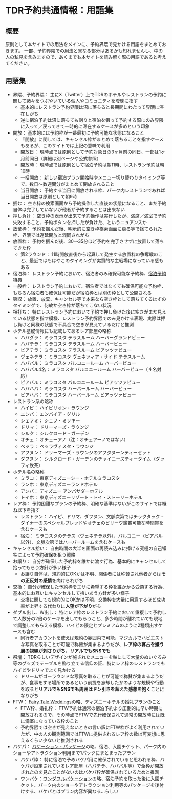 # TDR予約共通情報：用語集

## 概要

原則として本サイトでの用法をメインに、予約界隈で見かける用語をまとめておきます。
一部、予約界隈での用法と異なる部分はあるかも知れませんし、中の人の私見を含みますので、あくまでも本サイトを読み解く際の用語であると考えてください。

## 用語集

* 界隈、予約界隈： 主にX（Twitter）上でTDRのホテルやレストランの予約に関して諸々をつぶやいている個人やコミュニティを曖昧に指す
    * 基本的にレストラン予約界隈は沼に落ちると長期間にわたって界隈に滞在しがち
    * 逆に宿泊予約は沼に落ちても割りと宿泊を狙って予約する際にのみ界隈に入って／戻ってきて一時的に滞在するケースが多めという印象
* 開放： 基本的には予約枠が一番最初に予約可能な状態になること
    * 『開放』に関しては、キャンセル枠がまとめて落ちることを指すケースもあるが、このサイトでは上記の意味で利用
    * 開放日： 現時点では原則として予約対象日の3ヶ月前の同日、一部は1ヶ月前同日（詳細は別ページや公式参照）
    * 開放時： 現時点では原則として宿泊予約は朝11時、レストラン予約は朝10時
    * 一括開放： 新しい宿泊プラン開始時やメニュー切り替わりタイミング等で、数日～数週間分がまとめて開放されること
    * 当日開放： 予約する当日に開放される枠、パーク内レストランであれば当日開放は原則として朝9時
* 掴む： 空き枠の検索画面から予約操作した直後の状態になること、まだ予約自体は完了していないが他者が予約することは出来ない
* 押し負け： 空き枠の表示が出来て予約操作は実行したが、満席／満室で予約失敗すること、予約ボタンを押したが負けた、というニュアンスか
* 放棄枠： 予約を掴んだ後、明示的に空き枠検索画面に戻る等で捨てられた枠、界隈では遅延開放と混同されがち
* 放置枠： 予約を掴んだ後、30～35分ほど予約を完了させずに放置して落ちてきた枠
    * 第2ラウンド： 11時開放直後から起算して発生する放置枠の争奪戦のこと、最近ではもはやこのタイミングが実質的な主戦場になっている感もある
* 宿泊枠： レストラン予約において、宿泊者のみ確保可能な予約枠、[宿泊予約特典](https://faq.tokyodisneyresort.jp/reserve/faq_detail.html?id=11868)
* 一般枠： レストラン予約において、宿泊者ではなくても確保可能な予約枠、もちろん宿泊者も確保は可能だが宿泊枠とは別の枠として公開される
* 吸収： 放置、放棄、キャンセル等で本来なら空き枠として落ちてくるはずのタイミングで、何故か空き枠が落ちてこない状況
* 相打ち： 特にレストラン予約において予約で押し負けた後に空きがまだ見えている状態を指す模様、レストラン予約界隈でのみ見かける表現、実際は押し負けと同様の状態で不具合で空きが見えているだけと推測
* ホテル基礎情報にも記載してあるレア部屋の略称
    * ハバグラ： ミラコスタ テラスルーム ハーバーグランドビュー
    * ハバテラ： ミラコスタ テラスルーム ハーバービュー
    * ピアテラ： ミラコスタ テラスルーム ピアッツァビュー
    * ヴェネテラ： ミラコスタ ヴェネツィア・サイド テラスルーム
    * ハババル： ミラコスタ バルコニールーム ハーバービュー
    * ハババル4名： ミラコスタ バルコニールーム ハーバービュー（４名対応）
    * ピアバル： ミラコスタ バルコニールーム ピアッツァビュー
    * ハバハバ： ミラコスタ ハーバールーム ハーバービュー
    * ピアハバ： ミラコスタ ハーバールーム ピアッツァビュー
* レストラン系の略称
    * ハイピ： ハイピリオン・ラウンジ
    * エンパ： エンパイア・グリル
    * シェフミ： シェフ・ミッキー
    * ドリマ： ドリーマーズ・ラウンジ
    * シルク： シルクロード・ガーデン
    * オチェ： オチェーアノ（注：オチェアーノではない）
    * ベッラ： ベッラヴィスタ・ラウンジ
    * アフヌン： ドリーマーズ・ラウンジのアフタヌーンティーセット
    * ダフヌン： シルクロード・ガーデンのチャイニーズティータイム（ダッフィ飲茶）
* ホテル名の略称
    * ミラコ： 東京ディズニーシー・ホテルミラコスタ
    * ランホ： 東京ディズニーランドホテル
    * アンバ： ディズニー アンバサダーホテル
    * トイホ： 東京ディズニーリゾート・トイ・ストーリーホテル
* レア枠： 予約困難なプランの予約枠、明確な基準はないがこのサイトでは概ね以下を指す
    * レストラン： ハイピ、ドリマ、ダフヌン、文脈次第ではチックタック・ダイナーのスペシャルブレッドやオチェのビリーヴ鑑賞可能な時間帯を含むケースも
    * 宿泊： ミラコスタのテラス（ヴェネテラ以外）、バルコニー（ピアバル以外）、文脈次第ではハーバールームを含むケースも
* キャンセル拾い： 自由時間の大半を画面の再読み込みに捧げる究極の自己犠牲によって予約確保を狙う戦略
* お譲り： 自分が確保した予約枠を誰かに渡す行為、基本的にキャンセルして拾ってもらう方針が多い様子
    * お譲り自体は、規約的にOKかは不明、関係者には称賛され他者からは**その正反対の感情**を向けられがち
* 交換： 自分が確保した予約枠をエサに希望する枠を誰かから受領する行為、基本的にお互いにキャンセルして拾いあう方針が多い様子
    * 交換に関しても規約的にOKかは不明、交換枠を大量に用意するほど成功率が上昇する代わりに**人望が下がり**がち
* ダブル出し、W出し： 特にレア枠のレストラン予約において重複して予約して人数分の2倍のケーキを出してもらうこと、多少時間が離れていても現地で調整してもらえる模様、ハイピの限定とプレミアムのように2種類出すケースも含む
    * 同行者アカウントを使えば規約の範囲内で可能、マジカルでハピエストな写真を取ることが可能で称賛が集まるようだが、**レア枠の寡占を嫌う層の視線が刺さりがち、リアルでもSNSでも**
* 祭壇： TDRらしいデザインが施されたメニューを軸にして大量のぬいぐるみ等のグッズでテーブルを飾り立てる信仰の証、特にレア枠のレストランでもハイピやドリマでよく見かける
    * ドリームがゴーラウンドな写真を取ることが可能で称賛が集まるようだが、食事をする場所であるという前提を忘却したかのような規模や行動を取ると**リアルでもSNSでも周囲はドン引きを超えた感想を抱く**ことになりがち
* FTW： [Fairy Tale Weddings](https://www.disneyweddings.jp/)の略、ディズニーホテルの婚礼プランのこと
    * FTW枠、婚礼枠： FTW予約は通常の宿泊予約より圧倒的に早い時期に開放されるので、その時点でFTWで先行確保されて通常の開放時には既に満室になっている枠のこと
    * 予約界隈では空きが見えないときの言い訳にFTW枠がよく利用されていたが、中の人の観測範囲ではFTWに提供されるレア枠の数は可哀想に思えるくらい少ないと推測される
* バケパ： [バケーション・パッケージ](https://reserve.tokyodisneyresort.jp/about/vp_01)の略、宿泊、入園チケット、パーク内のショーやアトラクション利用まで1パックにまとまったプラン
    * バケパ枠： 特に宿泊で予めバケパ用に確保されていると思われる枠、バケパが設定されているレア部屋（ハバテラ、ハババル等）で全枠が開放されたのを見たことがないのはバケパ枠が確保されているためと推測
    * ワンバケ：[ワンダフルバケーション](https://reserve.tokyodisneyresort.jp/about/wp_06)の略、宿泊予約を取った後に入園チケット、パーク内のショーやアトラクション利用等のパッケージを後付けする、バケパとはプラン内容が異なる…らしい

